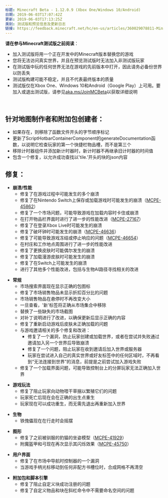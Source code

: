 ```yaml
---
标题: Minecraft Beta - 1.12.0.9 (Xbox One/Windows 10/Android)
日期: 2019-06-03T17:07:42Z
更新: 2019-06-03T17:13:25Z
类别: 测试版和预览信息及更新日志
链接: https://feedback.minecraft.net/hc/en-us/articles/360029078811-Minecraft-Beta-1-12-0-9-Xbox-One-Windows-10-Android
---
```


**请在参与Minecraft测试版之前阅读**：

- 加入测试版将用一个正在开发中的Minecraft版本替换您的游戏
- 您将无法访问真实世界，并且在预览测试版时无法加入非测试版玩家
- 在测试版中玩的任何世界无法在游戏的先前版本中打开，因此请务必备份世界以防丢失
- 测试版构建可能不稳定，并且不代表最终版本的质量
- 测试版仅在Xbox One、Windows 10和Android（Google Play）上可用。要加入或退出测试版，请参见[aka.ms/JoinMCBeta](https://aka.ms/JoinMCBeta)以获取详细说明

 

## 针对地图制作者和附加包创建者：

- 如果存在，则移除了函数文件开头的字节顺序标记
- 更新了ScriptHotbarContainerComponent的generateDocumentation函数，以说明它检查玩家的第一个快捷栏物品槽，而不是第三个
- 移除计时器组件并添加新计时器时，新计时器不再继承旧计时器的时间值
- 包含一个修复，以允许成功查找以'tile.'开头的块的json内容

## 修复：

- **崩溃/性能**
  - 修复了在游戏过程中可能发生的多个崩溃
  - 修复了在Nintendo Switch上保存或加载游戏时可能发生的崩溃（[MCPE-45862](https://bugs.mojang.com/browse/MCPE-45862)）
  - 修复了一个市场问题，可能导致游戏在加载内容时卡住或崩溃
  - 在打开物品栏界面时进行了进一步的性能改进（[MCPE-27167](https://bugs.mojang.com/browse/MCPE-27167)）
  - 修复了在登录Xbox Live时可能发生的崩溃
  - 修复了破坏钟时可能发生的崩溃（[MCPE-46636](https://bugs.mojang.com/browse/MCPE-46636)）
  - 修复了可能导致游戏冻结或停止响应的问题（[MCPE-46654](https://bugs.mojang.com/browse/MCPE-46654)）
  - 在村庄和工作地点周围进行了进一步的性能改进
  - 修复了更换皮肤时可能偶尔发生的崩溃
  - 修复了加载漫游皮肤时可能发生的崩溃
  - 修复了在Switch上可能发生的崩溃
  - 进行了其他多个性能改进，包括与生物AI路径寻找相关的改进

<!-- -->

- **常规**
  - 市场搜索界面现在显示正确的包图标
  - 修复了市场销售物品未显示折扣百分比的问题
  - 市场销售物品在悬停时不再改变大小
  - 一旦查看，'新'标签将正确从市场集合中移除
  - 替换了一些缺失的市场截图
  - 对补丁说明进行了改进，以确保更新后显示正确的内容
  - 修复了重新启动游戏后皮肤未正确加载的问题
  - 与游戏邀请相关的多个修复和改进：
    - 修复了一个漏洞，防止玩家创建或加载世界，或者在尝试并失败通过邀请加入另一个世界后导致崩溃
    - 修复了一个问题，阻止玩家在收到邀请后加入世界或服务器
    - 玩家在尝试进入自己的真实世界或好友标签中的任何区域时，不再看到“无法连接到世界”的消息，前提是之前尝试加入游戏失败
  - 修复了一个加载界面问题，可能导致控制台上的分屏玩家无法正确加入世界

<!-- -->

- **游戏玩法**
  - 修复了阻止玩家向动物喂干草捆以繁殖它们的问题
  - 玩家死亡后现在会在正确的出生点重生
  - 玩家现在可以成功重生，而无需先退出再重新加入世界

<!-- -->

- **生物**
  - 铁傀儡现在在行走时会摇摆

<!-- -->

- **图形**
  - 修复了之前被驯服的豹猫的坐姿模型（[MCPE-41929](https://bugs.mojang.com/browse/MCPE-41929)）
  - 附魔盔甲和弓现在再次显示其闪烁效果（[MCPE-45750](https://bugs.mojang.com/browse/MCPE-45750)）

<!-- -->

- **用户界面**
  - 修复了在市场中导航时控制器的一个漏洞
  - 当游戏手柄光标移动到任何非配方书槽位时，合成网格不再清空

<!-- -->

- **附加包和脚本引擎**
  - 修复了阻止自定义块成功注册的问题
  - 修复了自定义物品和块在斜杠命令中不需要命名空间的问题